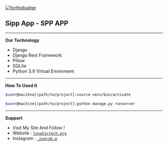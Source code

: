 [![forthebadge](https://forthebadge.com/images/badges/made-with-python.svg)](https://python.com)

## Sipp App - SPP APP

---
**Our Technology**

- Django
- Django Rest Framework
- Pillow 
- SQLite
- Python 3.9 Virtual Enviroment

---
**How To Used It**

```bash
$user@macihne[/path/to/project]:source venv/bin/activate

$user@machine[/path/to/project]:python manage.py runserver
```
---
**Support**
- Visit My Site And Follow !
- Website : <a href="https://lunatictech.org" target="_blank">`lunatictech.org`</a> <br>
- Instagram : <a href="https://instagram.com/_nugrah.p" target="_blank">`_nugrah.p`</a>
